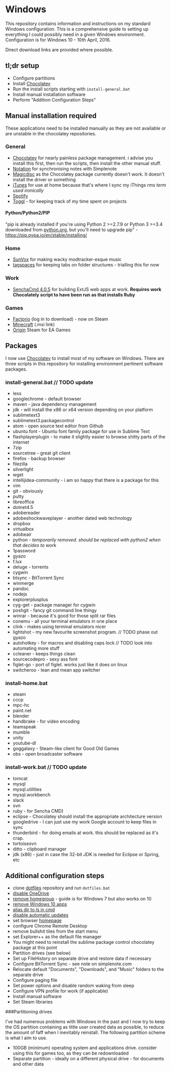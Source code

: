 # Windows

This repository contains information and instructions on my standard Windows configuration. This is a comprehensive guide to setting up everything I could possibly need in a given Windows environment. Configuration is for Windows 10 - 10th April, 2016.

Direct download links are provided where possible.

## tl;dr setup

- Configure partitions
- Install [Chocolatey](https://chocolatey.org/)
- Run the install scripts starting with `install-general.bat`
- Install manual installation software
- Perform "Addition Configuration Steps"

## Manual installation required

These applications need to be installed manually as they are not available or are unstable in the chocolatey repositories.

### General

- [Chocolatey](https://chocolatey.org/) for nearly painless package management. i advise you install this first, then run the scripts, then install the other manual stuff.
- [Notation](http://getnotation.com/) for synchronising notes with Simplenote
- [Magicdisc](http://www.magiciso.com/tutorials/miso-magicdisc-overview.htm) as the Chocolatey package currently doesn't work. It doesn't install the driver or something
- [iTunes](http://itunes.com/) for use at home because that's where I sync my iThings *rms term used ironically*
- [Spotify](https://www.spotify.com/download/)
- [Toggl](https://support.toggl.com/toggl-desktop-for-windows/) - for keeping track of my time spent on projects

#### Python/Python2/PIP
"pip is already installed if you're using Python 2 >=2.7.9 or Python 3 >=3.4 downloaded from [python.org](http://python.org/), but you'll need to upgrade pip" - https://pip.pypa.io/en/stable/installing/

### Home
- [SunVox](http://www.warmplace.ru/soft/sunvox/) for making wacky modtracker-esque music
- [tagspaces](http://www.tagspaces.org/downloads/) for keeping tabs on folder structures - trialling this for now

### Work
- [SenchaCmd 4.0.5](https://cdn.sencha.com/cmd/4.0.5.87/SenchaCmd-4.0.5.87-windows.exe.zip) for building ExtJS web apps at work. **Requires work Chocolately script to have been run as that installs Ruby**

### Games
- [Factorio](https://www.factorio.com/login) (log in to download) - now on Steam
- [Minecraft](https://launcher.mojang.com/download/MinecraftInstaller.msi) (.msi link)
- [Origin](https://www.origin.com/en-gb/download) Steam for EA Games

## Packages
I now use [Chocolatey](https://chocolatey.org/) to install most of my software on Windows. There are three scripts in this repository for installing environment pertinent software packages.

### install-general.bat // TODO update
- less
- googlechrome - default browser
- maven - java dependency management
- jdk - will install the x86 or x64 version depending on your platform
- sublimetext3
- sublimetext3.packagecontrol
- atom - open source text editor from Github
- ubuntu.font - Ubuntu font family package for use in Sublime Text
- flashplayerplugin - to make it slightly easier to browse shitty parts of the internet
- 7zip
- sourcetree - great git client
- firefox - backup browser
- filezilla
- silverlight
- wget
- intellijidea-community - i am so happy that there is a package for this
- vim
- git - obviously
- putty
- libreoffice
- dotnet4.5
- adobereader
- adobeshockwaveplayer - another dated web technology
- dropbox
- virtualbox
- adobeair
- python - *temporarily removed. should be replaced with python2 when that decides to work*
- 1password
- gyazo
- f.lux
- deluge - torrents
- cygwin
- btsync - BitTorrent Sync
- winmerge
- pandoc
- nodejs
- explorerplusplus
- cyg-get - package manager for cygwin
- poshgit - fancy git command line thingy
- winrar - because it's good for those split rar files
- conemu - all your terminal emulators in one place
- clink - makes using terminal emulators nicer
- lightshot - my new favourite screenshot program. // TODO phase out gyazo
- autohotkey - for macros and disabling caps lock // TODO look into automating more stuff
- ccleaner - keeps things clean
- sourcecodepro - sexy ass font
- figlet-go - port of figlet. works just like it does on linux
- switcheroo - lean and mean app switcher

### install-home.bat
- steam
- cccp
- mpc-hc
- paint.net
- blender
- handbrake - for video encoding
- teamspeak
- mumble
- unity
- youtube-dl
- goggalaxy - Steam-like client for Good Old Games
- obs - open broadcaster software

### install-work.bat // TODO update
- tomcat
- mysql
- mysql.utilities
- mysql.workbench
- slack
- svn
- ruby - for Sencha CMD)
- eclipse - Chocolatey should install the appropriate architecture version
- googledrive - I can just use my work Google account to keep files in sync
- thunderbird - for doing emails at work. this should be replaced as it's crap.
- tortoisesvn
- ditto - clipboard manager
- jdk (x86) - just in case the 32-bit JDK is needed for Eclipse or Spring, etc

## Additional configuration steps

- clone [dotfiles](https://github.com/madstanners/dotfiles) repository and run `dotfiles.bat`
- [disable OneDrive](https://techjourney.net/disable-or-uninstall-onedrive-completely-in-windows-10/)
- [remove homegroup](http://www.howtogeek.com/howto/27091/how-to-disable-or-enable-the-homegroup-feature-in-windows-7/) - guide is for Windows 7 but also works on 10
- [remove Windows 10 apps](http://www.howtogeek.com/224798/how-to-uninstall-windows-10s-built-in-apps-and-how-to-reinstall-them/)
- [alias dir to ls in cmd](http://stackoverflow.com/a/15043472)
- [disable automatic updates](http://lifehacker.com/prevent-windows-10-from-automatically-restarting-your-p-1723647582)
- set browser [homepage](https://github.com/madstanners/homepage)
- configure Chrome Remote Desktop
- remove bullshit tiles from the start menu
- set Explorer++ as the default file manager
- You might need to reinstall the sublime package control chocolatey package at this point
- Partition drives (see below)
- Set up FileHistory on separate drive and restore data if necessary
- Configure BitTorrent Sync - see note on simplenote.com
- Relocate default "Documents", "Downloads", and "Music" folders to the separate drive
- Configure paging file
- Set power options and disable random waking from sleep
- Configure VPN profile for work (if applicable)
- Install manual software
- Set Steam libraries

###Partitioning drives

I've had numerous problems with Windows in the past and I now try to keep the OS partition containing as little user created data as possible, to reduce the amount of faff when I inevitably reinstall. The following partition scheme is what I aim to use.
- 100GB (minimum) operating system and applications drive. consider using this for games too, as they can be redownloaded
- Separate partition - ideally on a different physical drive - for documents and other data